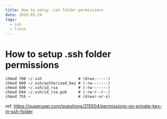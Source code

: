 ```yaml
---
title: How to setup .ssh folder permissions
date: 2018-05-24
tags:
  - ssh
  - linux
---
```


How to setup .ssh folder permissions
====================================

    chmod 700 ~/.ssh                # (drwx------)
    chmod 600 ~/.ssh/authorized_key # (-rw-------)
    chmod 600 ~/.ssh/id_rsa         # (-rw-------)
    chmod 644 ~/.ssh/id_rsa.pub     # (-rw-r--r--)
    chmod 755 ~                     # (drwxr-xr-x)

ref:
<https://superuser.com/questions/215504/permissions-on-private-key-in-ssh-folder>
